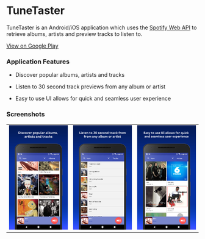 # TuneTaster
TuneTaster is an Android/iOS application which uses the <a href="https://developer.spotify.com/web-api/">Spotify Web API</a> to retrieve albums, artists and preview tracks to listen to.

<a href="https://play.google.com/store/apps/details?id=com.tunetaster.tunetaster&hl=en"> View on Google Play </a><br>

<h3>Application Features</h3>

 - Discover popular albums, artists and tracks<br>
 
 - Listen to 30 second track previews from any album or artist<br>
 
 - Easy to use UI allows for quick and seamless user experience<br>

<h3>Screenshots</h3>
<table>
<tbody>
<tr>
<td align="left">
<img src="screenshots/1.png" alt="tunetaster"/>
</td>

<td align="left">
<img src="screenshots/2.png" alt="tunetaster"/>
</td>

<td align="left">
<img src="screenshots/3.png" alt="tunetaster"/>
</td>
</tr>
</tbody>

</table>
